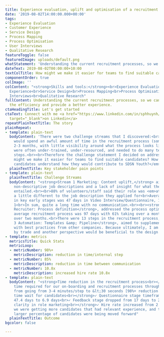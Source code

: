 ```yaml
---
title: Experience evaluation, uplift and optimisation of a recruitment process
date: '2019-08-02T14:00:00.000+00:00'
tags:
- Experience Evaluation
- Customer Experience
- Service Design
- Process Mapping
- Process Optimisation
- User Interviews
- Qualitative Research
featureToggle: false
featuredImage: uploads/default.png
whatStatement: 'Understanding the current recruitment processes, so we can better optimise the efficiency and provide a better experience.'
dateText: 2019-08-02T00:00:00+10:00
textColTitle: How might we make it easier for teams to find suitable candidates?
componentOrder: true
colImage: ''
colContent: "<strong>Skills and tools:</strong><br>Experience Evaluation<br>Customer
  Experience<br>Service Design<br>Process Mapping<br>Process Optimisation<br>User
  Interviews<br>Qualitative Research"
fullContent: Understanding the current recruitment processes, so we can better optimise
  the efficiency and provide a better experience.
ctaHeadingTitle: Let's get started
ctaText: Connect with me <a href="https://www.linkedin.com/in/sphhuynh/" title=""
  target="_blank">on Linkedin</a>
repeatPlainTextTitle: The story
plainRepeat:
- template: plain-text
  bodyContent: 'There were two challenge streams that I discovered:<br><strong>Candidates</strong>
    would spend an awful amount of time in the recruitment process (sometimes up to
    2-3 months, with little visibility around what the process looks like.).<br><strong>Recruiters</strong>
    were often under-trained, under-resourced, and needed to do many tedious and manual
    steps.<br><br>Therefore the challenge statement I decided on addressing was: <strong><em>How
    might we make it easier for teams to find suitable candidates? How might we help
    candidates understand how they would contribute to SDSN Youth?</em></strong>'
  plainTextTitle: Key stakeholder pain points
- template: plain-text
  plainTextTitle: Challenge Streams
  bodyContent: "<strong>Stream 1 Marketing: Content uplift,</strong> aimed to address
    non-descriptive job descriptions and a lack of insight for what the roles actually
    entailed.<br><br>88% of volunteers/staff said their role was <em>at least</em>
    a little different to the job description they applied for<br>Average time spent
    in key early stages was 47 days in Video Interview/Questionnaire, 17 days in Feedback
    1<br>In sum, quite a long time with no communication.<br><br><strong>Stream 2
    Recruiter: Process definition</strong>, addressed the process optimisation. The
    average recruitment process was 97 days with 61% taking over a month23% taking
    over two months.<br>There were 13 steps in the recruitment process, all done manually.<br><br><strong>Stream
    3 Automation: Templates &amp; Pipeline</strong>, aimed to supplement my own findings
    with best practices from other companies. Because ultimately, I am not a recruiter
    by trade and another perspective would be beneficial to the design process."
- template: metrics
  metricsTitle: Quick Stats
  metricLoop:
  - metricNumber: 98%+
    metricDescription: reduction in time/internal step
  - metricNumber: 85%
    metricDescription: reduction in time between communication
  - metricNumber: 10.8x
    metricDescription: increased hire rate 10.8x
- template: plain-text
  bodyContent: "<strong>Time reduction in the recruitment process<br></strong>✓ Cut
    time required for our on-boarding and recruitment processes through process automation,
    from going from 3-4 minutes/step to &lt;30 seconds [98%+ reduction in time needed/step]<br><br><strong>Reduced
    time wait for candidates<br></strong>✓ Questionnaire stage timeframe dropped from
    47.4 days to 6.9 days<br>✓ Feedback stage dropped from 17 days to 2 days<br><br><strong>More
    clarity in role marketing<br></strong>✓ Hire rate increased from 2.5% to 27% -
    we were getting more candidates that had relevant experience, and therefore a
    larger percentage of candidates were being moved forward"
  plainTextTitle: Outcome
bgcolor: false

---
```


